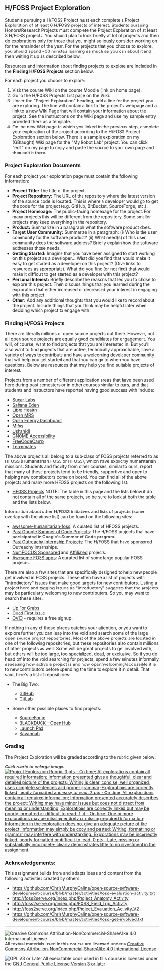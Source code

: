 ## H/FOSS Project Exploration

Students pursuing a H/FOSS Project must each complete a Project Exploration of at least 6 H/FOSS projects of interest. Students pursuing Honors/Research Projects must complete the Project Exploration of at least 3 H/FOSS projects. You should plan to look briefly at lot of projects and then do explorations only for those that you might seriously consider working on for the remainder of the year. For the projects that you choose to explore, you should spend ~30 minutes learning as much as you can about it and then writing it up as described below.

Resources and information about finding projects to explore are included in the **Finding H/FOSS Projects** section below.

For each project you choose to explore:
1. Visit the course Wiki on the course Moodle (link on home page).
2. Go to the H/FOSS Projects List page on the Wiki.
3. Under the "Project Exploration" heading, add a line for the project you are exploring. The line will contain a link to the project's webpage and a link to a new Wiki Page that will contain your information about the project. See the instructions on the Wiki page and use my sample entry provided there as a template.
4. On the new Wiki page to which you linked in the previous step, complete your exploration of the project according to the H/FOSS Project Exploration section below. There is a sample exploration on my (GBraught) Wiki page for the "My Robot Lab" project. You can click "edit" on my page to copy and paste the source to your own page and then edit it there.

### Project Exploration Documents

For each project your exploration page must contain the following information:

- **Project Title:** The title of the project.
- **Project Repository:** The URL of the repository where the latest version of the source code is located. This is where a developer would go to get the code for the project (e.g. GitHub, BitBucket, SourceForge, etc.).
- **Project Homepage:** The public-facing homepage for the project. For many projects this will be different from the repository. Some smaller projects may keep everything in the repository.
- **Product:** Summarize in a paragraph what the software product does.
- **Target User Community:** Summarize in a paragraph: (i) Who is the user community for the software product? (ii) What need(s) of this user community does the software address? Briefly explain how the software addresses those needs.
- **Getting Started:** Imagine that you have been assigned to start working on this project as a developer...
What did you find that would make it easy to get started as a developer on this project? (Give links to resources as appropriate).
What did you find (or not find) that would make it difficult to get started as a developer with this project?
- **Personal Interest:** Briefly describe the reasons that led you to chose to explore this project.  Then discuss things that you learned during the exploration that either increased or decreased your interest in engaging with this project.
- **Other:** Add any additional thoughts that you would like to record about the project.  Include things that you think may be helpful later when deciding which project to engage with.

### Finding H/FOSS Projects

There are literally millions of open source projects out there. However, not all open source projects are equally good candidates for engagement. You will, of course, want to find projects that you are interested in. But you'll also want to find projects that are active, technically approachable, have a variety of ways to contribute and have a welcoming developer community that will help you get started and that you can go to when you have questions. Below are resources that may help you find suitable projects of interest.

Projects from a number of different application areas that have been used here during past semesters or in other courses similar to ours, and that students and instructors have reported having good success with include:

- [Sugar Labs](https://www.sugarlabs.org/)
- [Sahana Eden](https://sahanafoundation.org/products/eden/)
- [Libre Health](https://librehealth.io/)
- [Open MRS](https://openmrs.org/)
- [Open Energy Dashboard](https://openenergydashboard.github.io/)
- [Mifos](https://mifos.org/)
- [Ushahidi](https://www.ushahidi.com/)
- [GNOME Accessibility](https://wiki.gnome.org/Accessibility)
- [FreeCodeCamp](https://www.freecodecamp.org/)
- [Teammates](https://teammatesv4.appspot.com/web/front/home)

The above projects all belong to a sub-class of FOSS projects referred to as HFOSS (Humanitarian FOSS or HFOSS), which have explicitly  humanitarian missions. Students and faculty from other courses, similar to ours, report that many of these projects tend to be friendly, supportive and open to helping new contributors come on board. You can find all of the above projects and many more HFOSS projects on the following list:

- [HFOSS Projects](http://www.foss2serve.org/index.php/HFOSS_Projects) NOTE: The table in this page and the lists below it do not contain all of the same projects, so be sure to look at both the table and the lists below.

Information about other H/FOSS initiatives and lists of projects (some overlap with the above list) can be found on the following sites:

<!--
Appears to be dead...

- At [The Humanitarian FOSS Project](http://hfoss.org/) and on its [Project Gallery](http://www.hfoss.org/index.php/project_gallery) page. (Note: May be dated).

https://wiki.openhatch.org/wiki/Easy_bugs_for_newcomers
-->

- [awesome-humanitarian-foss](https://hfoss.etica.ai/): A curated list of HFOSS projects.
- [Past Google Summer of Code Projects](https://summerofcode.withgoogle.com/archive): The H/FOSS projects that have participated in Google's Summer of Code program.
- [Past Outreachy Internship Projects](https://www.outreachy.org/past-projects/): The H/FOSS that have sponsored Outreachy internships.
- [NumFOCUS Sponsored](https://numfocus.org/sponsored-projects) and [Affiliated](https://numfocus.org/sponsored-projects) projects.
- [Awesome FOSS apps](https://github.com/DataDaoDe/awesome-foss-apps): A curated list of some large popular FOSS projects.

There are also a few sites that are specifically designed to help new people get involved in FOSS projects. These often have a list of projects with "introductory" issues that make good targets for new contributors. Listing a project here and tagging issues as "introductory" suggests that the projects may be particularly welcoming to new contributors. So you may want to search these sites:

- [Up For Grabs](https://up-for-grabs.net/#/)
- [Good First Issue](https://goodfirstissue.dev/)
- [OVIO](https://ovio.org/) - requires a free signup.

If nothing in any of those places catches your attention, or you want to explore further you can leap into the void and search some of the large open source project repositories. Most of the above projects are located in one of the following repositories, but these repositories also contain millions of other projects as well. Some will be great projects to get involved with, but others will be too large, too specialized, dead, or exclusive. So if you do head off into the void searching for projects, spend a few minutes informally assessing how active a project is and how open/welcoming/accessible it is to new contributors before spending the time to explore it in detail. That said, here's a list of repositories:

- The Big Two:
  - [GitHub](https://github.com/)
  - [GitLab](https://gitlab.com/explore)

- Some other possible places to find projects:
  - [SourceForge](https://sourceforge.net/)
  - [BLACKDUCK - Open Hub](https://www.openhub.net/explore/projects)
  - [Launch Pad](https://launchpad.net/)
  - [Savannah](http://savannah.gnu.org/)

### Grading

The Project Exploration will be graded according to the rubric given below:

_Click rubric to enlarge image._<br>
[![Project Exploration Rubric. 3 pts - On time; All explorations contain all required information;  Information presented gives a thoughtful, clear and detailed picture of the projects; Writing is clear, concise, well organized, uses complete sentences and proper grammar; Explorations are correctly linked, neatly formatted and easy to read. 2 pts - On time; All explorations contain all required information; Information presented accurately describes the project; Writing may have minor issues but does not distract from meaning or understanding; Explorations are correctly linked but may be poorly formatted or difficult to read. 1 pt - On time; One or more explorations may be missing entirely or missing required information; Information in the exploration does not give an adequate picture of the project; Information may simply be copy and pasted; Writing, formatting or grammar may interfere with understanding. Explorations may be incorrectly linked, poorly formatted or difficult to read. 0 pts - Late, missing or substantially incomplete; clearly demonstrates little to no investment in the assignment.](images/ProjectExploration-Rubric.jpg)](images/ProjectExploration-Rubric.jpg)

### Acknowledgements:

This assignment builds from and adapts ideas and content from the following activities created by others:

- https://github.com/ChrisMurphyOnline/open-source-software-development-course/blob/master/activities/foss-evaluation-activity.txt
- http://foss2serve.org/index.php/Project_Anatomy_Activity
- http://foss2serve.org/index.php/FOSS_Field_Trip_Activity
- http://foss2serve.org/index.php/Project_Evaluation_Activity_V2
- https://github.com/ChrisMurphyOnline/open-source-software-development-course/blob/master/activities/foss-get-involved.txt


---

![Creative Commons Attribution-NonCommercial-ShareAlike 4.0 International License](https://i.creativecommons.org/l/by-nc-sa/4.0/88x31.png "Creative Commons Attribution-NonCommercial-ShareAlike 4.0 International License") All textual materials used in this course are licensed under a [Creative Commons Attribution-NonCommercial-ShareAlike 4.0 International License](http://creativecommons.org/licenses/by-nc-sa/4.0/)

![GPL V3 or Later](https://www.gnu.org/graphics/gplv3-or-later-sm.png "GPL V3 or later") All executable code used in this course is licensed under the [GNU General Public License Version 3 or later](https://www.gnu.org/licenses/gpl.txt)
